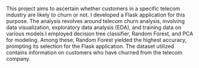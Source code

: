 This project aims to ascertain whether customers in a specific telecom industry are likely to churn or not. I developed a Flask application for this purpose. The analysis revolves around telecom churn analysis, involving data visualization, exploratory data analysis (EDA), and training data on various models.I employed decision tree classifier, Random Forest, and PCA for modeling. Among these, Random Forest yielded the highest accuracy, prompting its selection for the Flask application. 
The dataset utilized contains information on customers who have churned from the telecom company.
